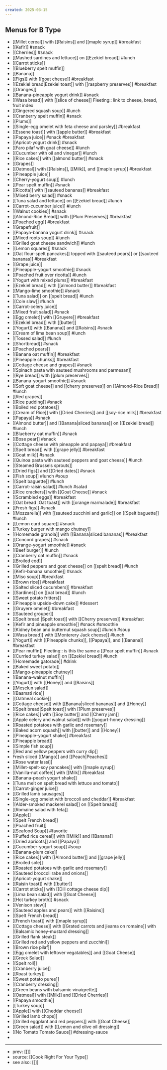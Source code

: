 ```yaml
---
created: 2025-03-15
---
```

## Menus for B Type
- [[Millet cereal]] with [[Raisins]] and [[maple syrup]] #breakfast
- [[Kefir]] #snack
- [[Cherries]] #snack 
- [[Mashed sardines and lettuce]] on [[Ezekiel bread]] #lunch
- [[Carrot sticks]]
- [[Blueberry spelt muffin]]
- [[Banana]]
- [[Figs]] with [[goat cheese]] #breakfast 
- [[Ezekiel bread|Ezekiel toast]] with [[raspberry preserves]] #breakfast 
- [[Oranges]]
- [[Banana-pineapple yogurt drink]] #snack 
- [[Wasa bread]] with [[slice of cheese]] Fleeting:: link to cheese, bread, fruit index
- [[Gingered squash soup]] #lunch 
- [[Cranberry spelt muffin]] #snack 
- [[Plums]]
- [[Single-egg omelet with feta cheese and parsley]] #breakfast 
- [[Essene toast]] with [[apple butter]] #breakfast 
- [[Papaya juice]] #snack #breakfast 
- [[Apricot-yogurt drink]] #snack 
- [[Faro pilaf with goat cheese]] #lunch 
- [[Cucumber with oil and vinegar]] #lunch 
- [[Rice cakes]] with [[almond butter]] #snack 
- [[Grapes]]
- [[Oatmeal]] with [[Raisins]], [[Milk]], and [[maple syrup]] #breakfast 
- [[Pineapple juice]]
- [[Cherry-yogurt soup]] #lunch 
- [[Pear spelt muffin]] #snack 
- [[Ricotta]] with [[sauteed bananas]] #breakfast 
- [[Mixed berry salad]] #snack 
- [[Tuna salad and lettuce]] on [[Ezekiel bread]] #lunch 
- [[Carrot-cucumber juice]] #lunch 
- [[Walnut cookies]] #snack 
- [[Almond-Rice Bread]] with [[Plum Preserves]] #breakfast 
- [[Poached egg]] #breakfast 
- [[Grapefruit]]
- [[Papaya-banana yogurt drink]] #snack 
- [[Mixed roots soup]] #lunch 
- [[Grilled goat cheese sandwich]] #lunch 
- [[Lemon squares]] #snack 
- [[Oat flour-spelt pancakes]]  topped with [[sauteed pears]] or [[sauteed bananas]] #breakfast 
- [[Grape juice]]
- [[Pineapple-yogurt smoothie]] #snack 
- [[Poached fruit over ricotta]] #lunch 
- [[Yogurt with mixed plums]] #breakfast 
- [[Ezekiel bread]] with [[almond butter]] #breakfast 
- [[Mango-lime smoothie]] #snack 
- [[Tuna salad]] on [[spelt bread]] #lunch 
- [[Cole slaw]] #lunch 
- [[Carrot-celery juice]]
- [[Mixed fruit salad]] #snack 
- [[Egg omelet]] with [[Gruyere]] #breakfast 
- [[Ezekiel bread]] with [[butter]]
- [[Yogurt]] with [[Banana]] and [[Raisins]] #snack 
- [[Cream of lima bean soup]] #lunch 
- [[Tossed salad]] #lunch 
- [[Shortbread]] #snack 
- [[Poached pears]]
- [[Banana oat muffin]] #breakfast 
- [[Pineapple chunks]] #breakfast 
- [[Cottage cheese and grapes]] #snack 
- [[Spinach pasta with sauteed mushrooms and parmesan]]
- [[Rye bread]] with [[plum preserves]]
- [[Banana-yogurt smoothie]] #snack 
- [[Soft goat cheese]] and [[cherry preserves]] on [[Almond-Rice Bread]] #lunch 
- [[Red grapes]]
- [[Rice pudding]] #snack 
- [[Boiled red potatoes]]
- [[Cream of Rice]] with [[Dried Cherries]] and [[soy-rice milk]] #breakfast 
- [[Papaya]] #snack 
- [[Almond butter]] and [[Banana|sliced bananas]] on [[Ezekiel bread]] #lunch 
- [[Blueberry oat muffin]] #snack 
- [[Bose pear]] #snack 
- [[Cottage cheese with pineapple and papaya]] #breakfast 
- [[Spelt bread]] with [[grape jelly]] #breakfast 
- [[Goat milk]] #snack 
- [[Quinoa pasta with sauteed peppers and goat cheese]] #lunch 
- [[Steamed Brussels sprouts]]
- [[Dried figs]] and [[Dried dates]] #snack 
- [[Fish soup]] #lunch #soup
- [[Spelt baguette]] #lunch 
- [[Carrot-raisin salad]] #lunch #salad
- [[Rice crackers]] with [[Goat Cheese]] #snack 
- [[Scrambled eggs]] #breakfast 
- [[Oat bread |Oat toast]] with [[orange marmalade]] #breakfast 
- [[Fresh figs]] #snack 
- [[Mozzarella]] with [[sauteed zucchini and garlic]] on [[Spelt baguette]] #lunch 
- [[Lemon curd square]] #snack 
- [[Turkey burger with mango chutney]]
- [[Homemade granola]] with [[Banana|sliced bananas]] #breakfast 
- [[Concord grapes]] #snack 
- [[Orange-yogurt smoothie]] #snack 
- [[Beef burger]] #lunch 
- [[Cranberry oat muffin]] #snack 
- [[Broiled cod]]
- [[Grilled peppers and goat cheese]] on [[spelt bread]] #lunch 
- [[Kefir-banana smoothie]] #snack 
- [[Miso soup]] #breakfast 
- [[Brown rice]] #breakfast 
- [[Salted sliced cucumbers]] #breakfast 
- [[Sardines]] on [[oat bread]] #lunch 
- [[Sweet potato fritters]]
- [[Pineapple upside-down cake]] #dessert
- [[Gruyere omelet]] #breakfast 
- [[Sauteed grouper]]
- [[Spelt bread |Spelt toast]] with [[Cherry preserves]] #breakfast 
- [[Kefir and pineapple smoothie]] #snack #smoothie
- [[Kidney bean and butternut squash soup]] #lunch #soup 
- [[Wasa bread]] with [[Monterery Jack cheese]] #lunch 
- [[Yogurt]] with [[Pineapple chunks]], [[Papaya]], and [[Banana]] #breakfast 
- [[Pear muffin]] Fleeting:: is this the same a [[Pear spelt muffin]] #snack 
- [[Curried turkey salad]] on [[Ezekiel bread]] #lunch 
- [[Homemade gatorade]] #drink
- [[Baked sweet potato]]
- [[Mango-pineapple chutney]]
- [[Banana-walnut muffin]]
- [[Yogurt]] with [[Honey]] and [[Raisins]]
- [[Mesclun salad]]
- [[Basmati rice]]
- [[Oatmeal cookie]]
- [[Cottage cheese]] with [[Banana|sliced bananas]] and [[Honey]]
- [[Spelt bread|Spelt toast]] with [[Plum preserves]] 
- [[Rice cakes]] with [[Soy butter]] and [[Cherry jam]]
- [[Apple celery and walnut salad]] with [[yogurt-honey dressing]]
- [[Roasted potatoes with garlic and rosemary]]
- [[Baked acorn squash]] with [[butter]] and [[Honey]]
- [[Pineapple-yogurt shake]] #breakfast 
- [[Pineapple bread]]
- [[Simple fish soup]]
- [[Red and yellow peppers with curry dip]]
- Fresh sliced [[Mango]] and [[Peach|Peaches]]
- [[Rose water lassi]]
- [[Millet-spelt-soy pancakes]] with [[maple syrup]]
- [[Vanilla-nut coffee]] with [[Milk]] #breakfast 
- [[Banana-peach yogurt shake]]
- [[Tuna melt on spelt bread with lettuce and tomato]]
- [[Carrot-ginger juice]]
- [[Grilled lamb sausages]]
- [[Single-egg omelet with broccoli and cheddar]] #breakfast 
- [[Alder-smoked mackerel salad]] on [[Spelt bread]]
- [[Romaine salad with feta]]
- [[Apple]]
- [[Spelt French bread]]
- [[Poached fruit]]
- [[Seafood Soup]] #favorite
- [[Puffed rice cereal]] with [[Milk]] and [[Banana]]
- [[Dried apricots]] and [[Papaya]]
- [[Cucumber-yogurt soup]] #soup 
- [[Banana-plum cake]]
- [[Rice cakes]] with [[Almond butter]] and [[grape jelly]]
- [[Broiled sole]]
- [[Roasted potatoes with garlic and rosemary]]
- [[Sauteed broccoli rabe and onions]]
- [[Apricot-yogurt shake]]
- [[Raisin toast]] with [[butter]]
- [[Carrot sticks]] with [[Dill cottage cheese dip]]
- [[Lima bean salad]] with [[Goat Cheese]]
- [[Hot turkey broth]] #snack 
- [[Venison stew]]
- [[Sauteed apples and pears]] with [[Raisins]]
- [[Spelt French bread]]
- [[French toast]] with [[maple syrup]]
- [[Cottage cheese]] with [[Grated carrots and jieama on romaine]] with [[Balsamic honey-mustard dressing]]
- [[Grilled flank steak]]
- [[Grilled red and yellow peppers and zucchini]]
- [[Brown rice pilaf]]
- [[Egg omelet with leftover vegatables]] and [[Goat Cheese]]
- [[Greek Salad]]
- [[Spelt roll]]
- [[Cranberry juice]]
- [[Roast turkey]]
- [[Sweet potato puree]]
- [[Cranberry dressing]]
- [[Green beans with balsamic vinaigrette]]
- [[Oatmeal]] with [[Milk]] and [[Dried Cherries]]
- [[Papaya smoothie]]
- [[Turkey soup]]
- [[Apple]] with [[Cheddar cheese]]
- [[Grilled lamb chops]]
- [[Grilled eggplant and red peppers]] with [[Goat Cheese]]
- [[Green salad]] with [[Lemon and olive oil dressing]]
- [[No Tomato Tomato Sauce]] #dressing-sauce
- 

---
- prev: [[]]
- source: [[Cook Right For Your Type]]
- see also: [[]] 